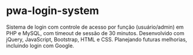 # pwa-login-system
Sistema de login com controle de acesso por função (usuário/admin) em PHP e MySQL, com timeout de sessão de 30 minutos. Desenvolvido com jQuery, JavaScript, Bootstrap, HTML e CSS. Planejando futuras melhorias, incluindo login com Google.

